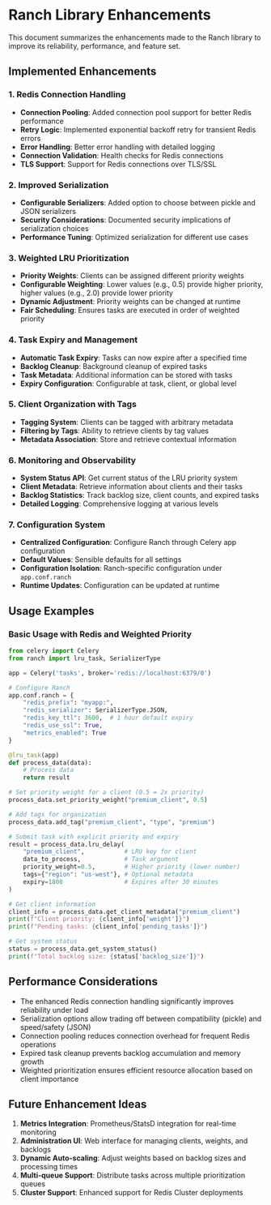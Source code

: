# Ranch Library Enhancements

This document summarizes the enhancements made to the Ranch library to improve its reliability, performance, and feature set.

## Implemented Enhancements

### 1. Redis Connection Handling
- **Connection Pooling**: Added connection pool support for better Redis performance
- **Retry Logic**: Implemented exponential backoff retry for transient Redis errors
- **Error Handling**: Better error handling with detailed logging
- **Connection Validation**: Health checks for Redis connections
- **TLS Support**: Support for Redis connections over TLS/SSL

### 2. Improved Serialization
- **Configurable Serializers**: Added option to choose between pickle and JSON serializers
- **Security Considerations**: Documented security implications of serialization choices
- **Performance Tuning**: Optimized serialization for different use cases

### 3. Weighted LRU Prioritization
- **Priority Weights**: Clients can be assigned different priority weights
- **Configurable Weighting**: Lower values (e.g., 0.5) provide higher priority, higher values (e.g., 2.0) provide lower priority
- **Dynamic Adjustment**: Priority weights can be changed at runtime
- **Fair Scheduling**: Ensures tasks are executed in order of weighted priority

### 4. Task Expiry and Management
- **Automatic Task Expiry**: Tasks can now expire after a specified time
- **Backlog Cleanup**: Background cleanup of expired tasks
- **Task Metadata**: Additional information can be stored with tasks
- **Expiry Configuration**: Configurable at task, client, or global level

### 5. Client Organization with Tags
- **Tagging System**: Clients can be tagged with arbitrary metadata
- **Filtering by Tags**: Ability to retrieve clients by tag values
- **Metadata Association**: Store and retrieve contextual information

### 6. Monitoring and Observability
- **System Status API**: Get current status of the LRU priority system
- **Client Metadata**: Retrieve information about clients and their tasks
- **Backlog Statistics**: Track backlog size, client counts, and expired tasks
- **Detailed Logging**: Comprehensive logging at various levels

### 7. Configuration System
- **Centralized Configuration**: Configure Ranch through Celery app configuration
- **Default Values**: Sensible defaults for all settings
- **Configuration Isolation**: Ranch-specific configuration under `app.conf.ranch`
- **Runtime Updates**: Configuration can be updated at runtime

## Usage Examples

### Basic Usage with Redis and Weighted Priority

```python
from celery import Celery
from ranch import lru_task, SerializerType

app = Celery('tasks', broker='redis://localhost:6379/0')

# Configure Ranch
app.conf.ranch = {
    "redis_prefix": "myapp:",
    "redis_serializer": SerializerType.JSON,
    "redis_key_ttl": 3600,  # 1 hour default expiry
    "redis_use_ssl": True,
    "metrics_enabled": True
}

@lru_task(app)
def process_data(data):
    # Process data
    return result

# Set priority weight for a client (0.5 = 2x priority)
process_data.set_priority_weight("premium_client", 0.5)

# Add tags for organization
process_data.add_tag("premium_client", "type", "premium")

# Submit task with explicit priority and expiry
result = process_data.lru_delay(
    "premium_client",           # LRU key for client
    data_to_process,            # Task argument
    priority_weight=0.5,        # Higher priority (lower number)
    tags={"region": "us-west"}, # Optional metadata 
    expiry=1800                 # Expires after 30 minutes
)

# Get client information
client_info = process_data.get_client_metadata("premium_client")
print(f"Client priority: {client_info['weight']}")
print(f"Pending tasks: {client_info['pending_tasks']}")

# Get system status
status = process_data.get_system_status()
print(f"Total backlog size: {status['backlog_size']}")
```

## Performance Considerations

- The enhanced Redis connection handling significantly improves reliability under load
- Serialization options allow trading off between compatibility (pickle) and speed/safety (JSON)
- Connection pooling reduces connection overhead for frequent Redis operations
- Expired task cleanup prevents backlog accumulation and memory growth
- Weighted prioritization ensures efficient resource allocation based on client importance

## Future Enhancement Ideas

1. **Metrics Integration**: Prometheus/StatsD integration for real-time monitoring
2. **Administration UI**: Web interface for managing clients, weights, and backlogs
3. **Dynamic Auto-scaling**: Adjust weights based on backlog sizes and processing times
4. **Multi-queue Support**: Distribute tasks across multiple prioritization queues
5. **Cluster Support**: Enhanced support for Redis Cluster deployments